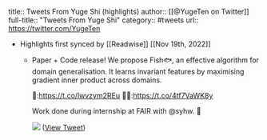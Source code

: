 title:: Tweets From Yuge Shi (highlights)
author:: [[@YugeTen on Twitter]]
full-title:: "Tweets From Yuge Shi"
category:: #tweets
url:: https://twitter.com/YugeTen

- Highlights first synced by [[Readwise]] [[Nov 19th, 2022]]
	- Paper + Code release! We propose Fish🐟, an effective algorithm for domain generalisation. It learns invariant features by maximising gradient inner product across domains.
	  
	  📜:https://t.co/lwvzym2REu
	  👩‍💻:https://t.co/4tf7VaWK8y
	  
	  Work done during internship at FAIR with @syhw. 🧵 
	  
	  ![](https://pbs.twimg.com/media/E6K8wvhXoAEP_EV.png) ([View Tweet](https://twitter.com/YugeTen/status/1414902712903340034))